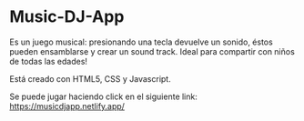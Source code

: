 # Music-DJ-App
Es un juego musical: presionando una tecla devuelve un sonido, éstos pueden ensamblarse y crear un sound track.
Ideal para compartir con niños de todas las edades!

Está creado con HTML5, CSS y Javascript.

Se puede jugar haciendo click en el siguiente link: https://musicdjapp.netlify.app/
